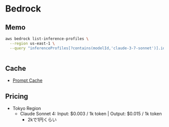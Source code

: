 # Bedrock

## Memo

```sh
aws bedrock list-inference-profiles \
  --region us-east-1 \
  --query "inferenceProfiles[?contains(modelId,'claude-3-7-sonnet')].id"
  
```

## Cache

* [Prompt Cache](https://aws.amazon.com/jp/blogs/machine-learning/effectively-use-prompt-caching-on-amazon-bedrock/)

## Pricing

* Tokyo Region
  * Claude Sonnet 4: Input: $0.003 / 1k token | Output: $0.015 / 1k token
    * 2kで1円くらい
